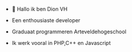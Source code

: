 - 👋 Hallo ik ben Dion VH
- Een enthousiaste developer 
- Graduaat programmeren Arteveldehogeschool

- Ik werk vooral in PHP,C++ en Javascript
